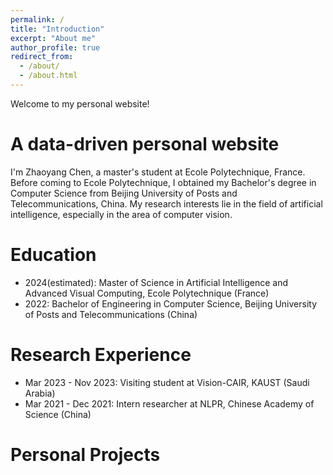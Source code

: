 ```yaml
---
permalink: /
title: "Introduction"
excerpt: "About me"
author_profile: true
redirect_from: 
  - /about/
  - /about.html
---
```


Welcome to my personal website!

A data-driven personal website
======
I'm Zhaoyang Chen, a master's student at Ecole Polytechnique, France. Before coming to Ecole Polytechnique, I obtained
my Bachelor's degree in Computer Science from Beijing University of Posts and Telecommunications, China. My research
interests lie in the field of artificial intelligence, especially in the area of computer vision.

Education
======
* 2024(estimated): Master of Science in Artificial Intelligence and Advanced Visual Computing, Ecole Polytechnique (France)
* 2022: Bachelor of Engineering in Computer Science, Beijing University of Posts and Telecommunications (China)

Research Experience
======

* Mar 2023 - Nov 2023: Visiting student at Vision-CAIR, KAUST (Saudi Arabia)
* Mar 2021 - Dec 2021: Intern researcher at NLPR, Chinese Academy of Science (China)

Personal Projects
======
